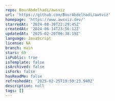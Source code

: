 ```yaml
---
repo: BourAbdelhadi/awsviz
url: 'https://github.com/BourAbdelhadi/awsviz'
homepage: 'https://www.awsviz.dev/'
starredAt: '2024-08-30T22:29:45Z'
createdAt: '2024-06-14T23:56:12Z'
updatedAt: '2025-02-20T06:38:19Z'
language: JavaScript
license: NA
branch: main
stars: 69
isPublic: true
isTemplate: false
isArchived: false
isFork: false
hasReadMe: false
refreshedAt: '2025-02-25T19:59:23.940Z'
description: null
tags: []
---
```


